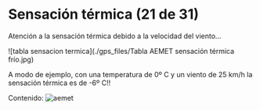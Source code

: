 # Sensación térmica (21 de 31)

Atención a la sensación térmica debido a la velocidad del viento...

![tabla sensacion termica](./gps_files/Tabla AEMET sensación térmica frío.jpg)

A modo de ejemplo, con una temperatura de 0º C y un viento de 25 km/h la sensación térmica es de -6º C!!

Contenido: ![aemet](./gps_files/aemet(20).jpg)
